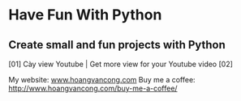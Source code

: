 ﻿
# Have Fun With Python

## Create small and fun projects with Python

[01] Cày view Youtube | Get more view for your Youtube video
[02] 


My website: www.hoangvancong.com
Buy me a coffee: http://www.hoangvancong.com/buy-me-a-coffee/